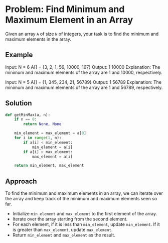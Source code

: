 # Problem: Find Minimum and Maximum Element in an Array

Given an array `A` of size `N` of integers, your task is to find the minimum and maximum elements in the array.

## Example

Input:
N = 6
A[] = {3, 2, 1, 56, 10000, 167}
Output: 1 10000
Explanation: The minimum and maximum elements of the array are 1 and 10000, respectively.

Input:
N = 5
A[] = {1, 345, 234, 21, 56789}
Output: 1 56789
Explanation: The minimum and maximum elements of the array are 1 and 56789, respectively.

## Solution

```python
def getMinMax(a, n):
    if n == 0:
        return None, None

    min_element = max_element = a[0]
    for i in range(1, n):
        if a[i] < min_element:
            min_element = a[i]
        if a[i] > max_element:
            max_element = a[i]

    return min_element, max_element
```
## Approach

To find the minimum and maximum elements in an array, we can iterate over the array and keep track of the minimum and maximum elements seen so far.<br>

- Initialize `min_element` and `max_element` to the first element of the array.<br>
- Iterate over the array starting from the second element.<br>
- For each element, if it is less than `min_element`, update `min_element`. If it is greater than `max_element`, update `max_element`.<br>
- Return `min_element` and `max_element` as the result.<br>